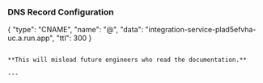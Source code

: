 ### DNS Record Configuration

{
  "type": "CNAME",
  "name": "@",
  "data": "integration-service-plad5efvha-uc.a.run.app",
  "ttl": 300
}

```

**This will mislead future engineers who read the documentation.**

---
